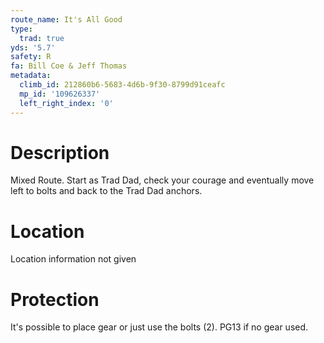 ```yaml
---
route_name: It's All Good
type:
  trad: true
yds: '5.7'
safety: R
fa: Bill Coe & Jeff Thomas
metadata:
  climb_id: 212860b6-5683-4d6b-9f30-8799d91ceafc
  mp_id: '109626337'
  left_right_index: '0'
---
```

# Description
Mixed Route.  Start as Trad Dad, check your courage and eventually move left to bolts and back to the Trad Dad anchors.

# Location
Location information not given

# Protection
It's possible to place gear or just use the bolts (2).  PG13 if no gear used.
